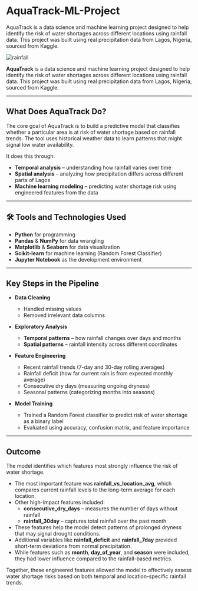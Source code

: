 # AquaTrack-ML-Project
AquaTrack is a data science and machine learning project designed to help identify the risk of water shortages across different locations using rainfall data. This project was built using real precipitation data from Lagos, Nigeria, sourced from Kaggle.

![rainfall](weather-effects-composition.jpg)

**AquaTrack** is a data science and machine learning project designed to help identify the risk of water shortages across different locations using rainfall data. This project was built using real precipitation data from Lagos, Nigeria, sourced from Kaggle.

---

## **What Does AquaTrack Do?**

The core goal of AquaTrack is to build a predictive model that classifies whether a particular area is at risk of water shortage based on rainfall trends. The tool uses historical weather data to learn patterns that might signal low water availability.

It does this through:

- **Temporal analysis** – understanding how rainfall varies over time  
- **Spatial analysis** – analyzing how precipitation differs across different parts of Lagos  
- **Machine learning modeling** – predicting water shortage risk using engineered features from the data

---

## 🛠 **Tools and Technologies Used**

- **Python** for programming  
- **Pandas** & **NumPy** for data wrangling  
- **Matplotlib** & **Seaborn** for data visualization  
- **Scikit-learn** for machine learning (Random Forest Classifier)  
- **Jupyter Notebook** as the development environment

---

## **Key Steps in the Pipeline**

- **Data Cleaning**  
  - Handled missing values  
  - Removed irrelevant data columns  

- **Exploratory Analysis**  
  - **Temporal patterns** – how rainfall changes over days and months  
  - **Spatial patterns** – rainfall intensity across different coordinates  

- **Feature Engineering**  
  - Recent rainfall trends (7-day and 30-day rolling averages)  
  - Rainfall deficit (how far current rain is from expected monthly average)  
  - Consecutive dry days (measuring ongoing dryness)  
  - Seasonal patterns (categorizing months into seasons)  

- **Model Training**  
  - Trained a Random Forest classifier to predict risk of water shortage as a binary label  
  - Evaluated using accuracy, confusion matrix, and feature importance  

---

## **Outcome**

The model identifies which features most strongly influence the risk of water shortage.

- The most important feature was **rainfall_vs_location_avg**, which compares current rainfall levels to the long-term average for each location.  
- Other high-impact features included:  
  - **consecutive_dry_days** – measures the number of days without rainfall  
  - **rainfall_30day** – captures total rainfall over the past month  
- These features help the model detect patterns of prolonged dryness that may signal drought conditions.  
- Additional variables like **rainfall_deficit** and **rainfall_7day** provided short-term deviations from normal precipitation.  
- While features such as **month**, **day_of_year**, and **season** were included, they had lower influence compared to the rainfall-based metrics.

Together, these engineered features allowed the model to effectively assess water shortage risks based on both temporal and location-specific rainfall trends.
